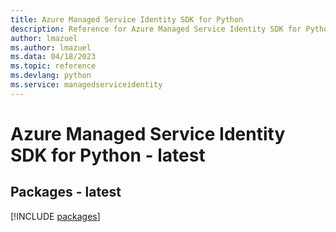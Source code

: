 ```yaml
---
title: Azure Managed Service Identity SDK for Python
description: Reference for Azure Managed Service Identity SDK for Python
author: lmazuel
ms.author: lmazuel
ms.data: 04/18/2023
ms.topic: reference
ms.devlang: python
ms.service: managedserviceidentity
---
```

# Azure Managed Service Identity SDK for Python - latest
## Packages - latest
[!INCLUDE [packages](managed-service-identity-index.md)]